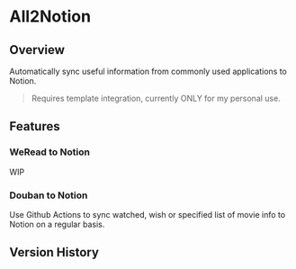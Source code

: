 # All2Notion

## Overview

Automatically sync useful information from commonly used applications to Notion.
> Requires template integration, currently ONLY for my personal use.

## Features
### WeRead to Notion
WIP

### Douban to Notion
Use Github Actions to sync watched, wish or specified list of movie info to Notion on a regular basis.

## Version History
